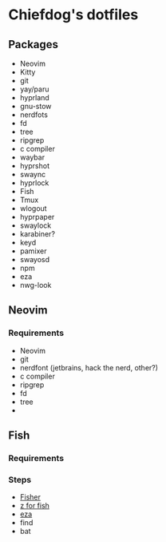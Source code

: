 ﻿# Chiefdog's dotfiles

## Packages

- Neovim
- Kitty
- git
- yay/paru
- hyprland
- gnu-stow
- nerdfots
- fd
- tree
- ripgrep
- c compiler
- waybar
- hyprshot 
- swaync
- hyprlock
- Fish
- Tmux
- wlogout
- hyprpaper
- swaylock
- karabiner?
- keyd
- pamixer
- swayosd
- npm
- eza
- nwg-look

## Neovim
### Requirements
- Neovim
- git
- nerdfont (jetbrains, hack the nerd, other?)
- c compiler
- ripgrep
- fd
- tree
- 
## Fish
### Requirements
### Steps
- [Fisher](https://github.com/jorgebucaran/fisher)
- [z for fish](https://github.com/jethrokuan/z)
- [eza](https://github.com/eza-community/eza)
- find
- bat



